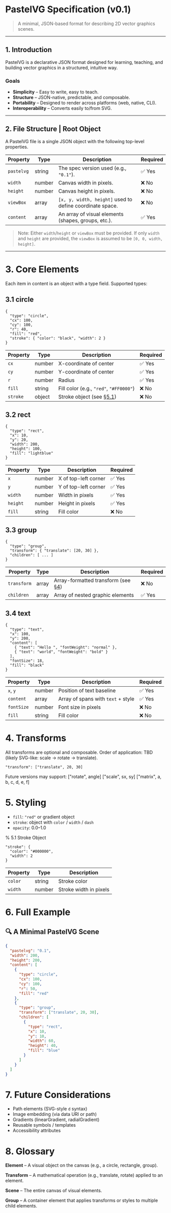 # PastelVG Specification (v0.1)

> A minimal, JSON-based format for describing 2D vector graphics scenes.
> 
---

## 1. Introduction

PastelVG is a declarative JSON format designed for learning, teaching, and building vector graphics in a structured, intuitive way.

### Goals

- **Simplicity** – Easy to write, easy to teach.
- **Structure** – JSON-native, predictable, and composable.
- **Portability** – Designed to render across platforms (web, native, CLI).
- **Interoperability** – Converts easily to/from SVG.

---


## 2. File Structure | Root Object

A PastelVG file is a single JSON object with the following top-level properties.

| Property    | Type     | Description                                                                 | Required |
|-------------|----------|-----------------------------------------------------------------------------|----------|
| `pastelvg`  | string   | The spec version used (e.g., `"0.1"`).                                      | ✅ Yes   |
| `width`     | number   | Canvas width in pixels.                                                     | ❌ No    |
| `height`    | number   | Canvas height in pixels.                                                    | ❌ No    |
| `viewBox`   | array    | `[x, y, width, height]` used to define coordinate space.                    | ❌ No    |
| `content`   | array    | An array of visual elements (shapes, groups, etc.).                         | ✅ Yes   |

> Note: Either `width`/`height` or `viewBox` must be provided. If only `width` and `height` are provided, the `viewBox` is assumed to be `[0, 0, width, height]`.

---

# 3. Core Elements
Each item in content is an object with a type field. Supported types:

## 3.1 circle
```
{
  "type": "circle",
  "cx": 100,
  "cy": 100,
  "r": 40,
  "fill": "red",
  "stroke": { "color": "black", "width": 2 }
}
```

| Property | Type   | Description                                   | Required |
| -------- | ------ | --------------------------------------------- | -------- |
| `cx`     | number | X-coordinate of center                        | ✅ Yes    |
| `cy`     | number | Y-coordinate of center                        | ✅ Yes    |
| `r`      | number | Radius                                        | ✅ Yes    |
| `fill`   | string | Fill color (e.g., `"red"`, `"#FF0000"`)       | ❌ No     |
| `stroke` | object | Stroke object (see [§5.1](#51-stroke-object)) | ❌ No     |

## 3.2 rect
```
{
  "type": "rect",
  "x": 10,
  "y": 20,
  "width": 200,
  "height": 100,
  "fill": "lightblue"
}
```
| Property | Type   | Description          | Required |
| -------- | ------ | -------------------- | -------- |
| `x`      | number | X of top-left corner | ✅ Yes    |
| `y`      | number | Y of top-left corner | ✅ Yes    |
| `width`  | number | Width in pixels      | ✅ Yes    |
| `height` | number | Height in pixels     | ✅ Yes    |
| `fill`   | string | Fill color           | ❌ No     |



## 3.3 group
```
{
  "type": "group",
  "transform": { "translate": [20, 30] },
  "children": [ ... ]
}
```

| Property    | Type  | Description                                         | Required |
| ----------- | ----- | --------------------------------------------------- | -------- |
| `transform` | array | Array-formatted transform (see [§4](#4-transforms)) | ❌ No     |
| `children`  | array | Array of nested graphic elements                    | ✅ Yes    |



## 3.4 text
```
{
  "type": "text",
  "x": 100,
  "y": 200,
  "content": [
    { "text": "Hello ", "fontWeight": "normal" },
    { "text": "world", "fontWeight": "bold" }
  ],
  "fontSize": 18,
  "fill": "black"
}
```

| Property   | Type   | Description                        | Required |
| ---------- | ------ | ---------------------------------- | -------- |
| `x`, `y`   | number | Position of text baseline          | ✅ Yes    |
| `content`  | array  | Array of spans with `text` + style | ✅ Yes    |
| `fontSize` | number | Font size in pixels                | ❌ No     |
| `fill`     | string | Fill color                         | ❌ No     |


# 4. Transforms
All transforms are optional and composable. Order of application: TBD (likely SVG-like: scale → rotate → translate).

```
"transform": ["translate", 20, 30]
```

Future versions may support:
["rotate", angle]
["scale", sx, sy]
["matrix", a, b, c, d, e, f]

# 5. Styling
- `fill`: `"red"` or gradient object
- `stroke`: object with `color` / `width` / `dash`
- `opacity`: 0.0–1.0

% 5.1 Stroke Object
```
"stroke": {
  "color": "#000000",
  "width": 2
}
```


| Property | Type   | Description            |
| -------- | ------ | ---------------------- |
| `color`  | string | Stroke color           |
| `width`  | number | Stroke width in pixels |


# 6. Full Example
## 🔍 A Minimal PastelVG Scene

```json
{
  "pastelvg": "0.1",
  "width": 200,
  "height": 200,
  "content": [
    {
      "type": "circle",
      "cx": 100,
      "cy": 100,
      "r": 50,
      "fill": "red"
    },
    {
      "type": "group",
      "transform": ["translate", 20, 30],
      "children": [
        {
          "type": "rect",
          "x": 10,
          "y": 10,
          "width": 60,
          "height": 40,
          "fill": "blue"
        }
      ]
    }
  ]
}
```

# 7. Future Considerations
- Path elements (SVG-style `d` syntax)
- Image embedding (via data URI or path)
- Gradients (linearGradient, radialGradient)
- Reusable symbols / templates
- Accessibility attributes

# 8. Glossary

**Element** – A visual object on the canvas (e.g., a circle, rectangle, group).

**Transform** – A mathematical operation (e.g., translate, rotate) applied to an element.

**Scene** – The entire canvas of visual elements.

**Group** – A container element that applies transforms or styles to multiple child elements.


